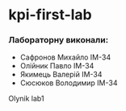 # kpi-first-lab

### Лабораторну виконали:
- Сафронов Михайло ІМ-34
- Олійник Павло ІМ-34
- Якимець Валерій ІМ-34
- Сюсюков Володимир ІМ-34


Olynik lab1
